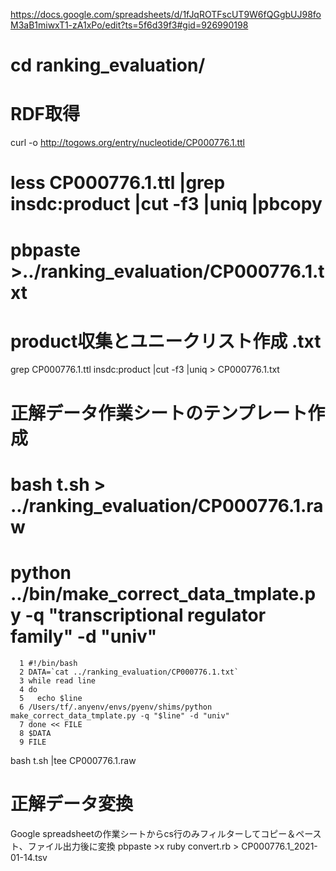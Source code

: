 https://docs.google.com/spreadsheets/d/1fJqROTFscUT9W6fQGgbUJ98foM3aB1miwxT1-zA1xPo/edit?ts=5f6d39f3#gid=926990198


# cd ranking_evaluation/

# RDF取得
curl -o http://togows.org/entry/nucleotide/CP000776.1.ttl

# less CP000776.1.ttl |grep insdc:product |cut -f3 |uniq   |pbcopy 
# pbpaste >../ranking_evaluation/CP000776.1.txt

# product収集とユニークリスト作成 .txt
grep CP000776.1.ttl insdc:product |cut -f3 |uniq  > CP000776.1.txt

# 正解データ作業シートのテンプレート作成
# bash t.sh > ../ranking_evaluation/CP000776.1.raw
# python ../bin/make_correct_data_tmplate.py -q "transcriptional regulator family" -d "univ"

```
  1 #!/bin/bash
  2 DATA=`cat ../ranking_evaluation/CP000776.1.txt`
  3 while read line
  4 do
  5   echo $line
  6 /Users/tf/.anyenv/envs/pyenv/shims/python make_correct_data_tmplate.py -q "$line" -d "univ"
  7 done << FILE
  8 $DATA
  9 FILE
  ```

bash t.sh |tee CP000776.1.raw

# 正解データ変換
Google spreadsheetの作業シートからcs行のみフィルターしてコピー＆ペースト、ファイル出力後に変換
pbpaste >x
ruby convert.rb > CP000776.1_2021-01-14.tsv